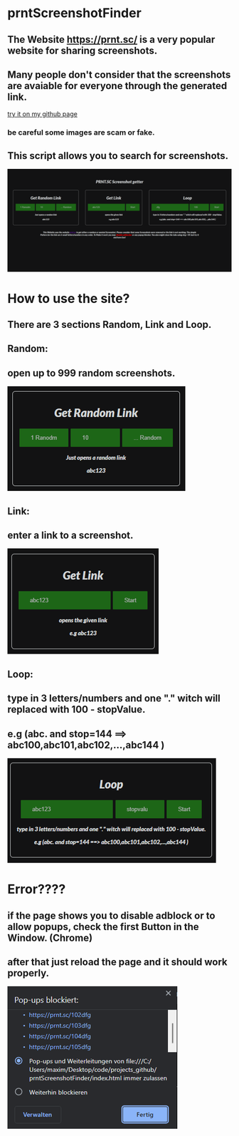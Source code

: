 # prntScreenshotFinder

## The Website https://prnt.sc/ is a very popular website for sharing screenshots.
## Many people don't consider that the screenshots are avaiable for everyone through the generated link.
[try it on my github page](https://maximiliansteiger.github.io/projects/prntScreenshotFinder/index.html)
### be careful some images are scam or fake.

## This script allows you to search for screenshots.


![](/img/img1.png)


# How to use the site?
## There are 3 sections Random, Link and Loop.

## Random:
## open up to 999 random screenshots.

![](/img/img3.png)


## Link:
## enter a link to a screenshot.
![](/img/img4.png)


## Loop:
## type in 3 letters/numbers and one "." witch will replaced with 100 - stopValue.
## e.g (abc. and stop=144 ==> abc100,abc101,abc102,...,abc144 )

![](/img/img5.png)


# Error????

## if the page shows you to disable adblock or to allow popups, check the first Button in the Window. (Chrome)
## after that just reload the page and it should work properly.
![](/img/img2.png)
